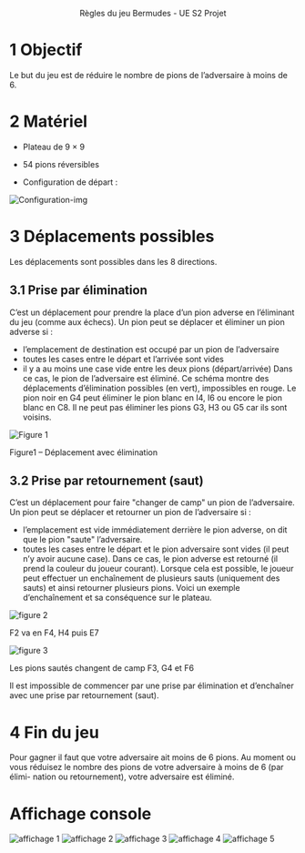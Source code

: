 
<p align="center">
Règles du jeu Bermudes - UE S2 Projet
</p>

# 1 Objectif

Le but du jeu est de réduire le nombre de pions de l’adversaire à moins de 6.

# 2 Matériel


- Plateau de 9 × 9

- 54 pions réversibles

- Configuration de départ :

![Configuration-img](https://github.com/HDwayne/ProjetS2_Bermudes/blob/c534f6943d10633c13009fc7af9352aee1c7e96f/img/A9R1qhs9uv_7bmq0r_a70.png)

# 3 Déplacements possibles

Les déplacements sont possibles dans les 8 directions.

## 3.1 Prise par élimination

C’est un déplacement pour prendre la place d’un pion adverse en l’éliminant du jeu (comme aux
échecs).
Un pion peut se déplacer et éliminer un pion adverse si :
- l’emplacement de destination est occupé par un pion de l’adversaire
- toutes les cases entre le départ et l’arrivée sont vides
- il y a au moins une case vide entre les deux pions (départ/arrivée)
Dans ce cas, le pion de l’adversaire est éliminé.
Ce schéma montre des déplacements d’élimination possibles (en vert), impossibles en rouge. Le
pion noir en G4 peut éliminer le pion blanc en I4, I6 ou encore le pion blanc en C8. Il ne peut pas
éliminer les pions G3, H3 ou G5 car ils sont voisins.

![Figure 1](https://github.com/HDwayne/ProjetS2_Bermudes/blob/c534f6943d10633c13009fc7af9352aee1c7e96f/img/A9Rplh3rt_7bmq0l_a70.png)

Figure1 – Déplacement avec élimination

## 3.2 Prise par retournement (saut)

C’est un déplacement pour faire "changer de camp" un pion de l’adversaire.
Un pion peut se déplacer et retourner un pion de l’adversaire si :
- l’emplacement est vide immédiatement derrière le pion adverse, on dit que le pion "saute"
l’adversaire.
- toutes les cases entre le départ et le pion adversaire sont vides (il peut n’y avoir aucune case).
Dans ce cas, le pion adverse est retourné (il prend la couleur du joueur courant).
Lorsque cela est possible, le joueur peut effectuer un enchaînement de plusieurs sauts (uniquement
des sauts) et ainsi retourner plusieurs pions.
Voici un exemple d’enchaînement et sa conséquence sur le plateau.

![figure 2](https://github.com/HDwayne/ProjetS2_Bermudes/blob/c534f6943d10633c13009fc7af9352aee1c7e96f/img/A9Rjibdug_7bmq0o_a70.png)

F2 va en F4, H4 puis E7 

![figure 3](https://github.com/HDwayne/ProjetS2_Bermudes/blob/c534f6943d10633c13009fc7af9352aee1c7e96f/img/A9R1qhs9uv_7bmq0r_a70.png)

Les pions sautés changent de camp F3, G4 et F6

Il est impossible de commencer par une prise par élimination et d’enchaîner avec une prise par
retournement (saut).

# 4 Fin du jeu

Pour gagner il faut que votre adversaire ait moins de 6 pions.
Au moment ou vous réduisez le nombre des pions de votre adversaire à moins de 6 (par élimi-
nation ou retournement), votre adversaire est éliminé.

# Affichage console

![affichage 1](https://github.com/HDwayne/ProjetS2_Bermudes/blob/2d806e50e0fc4f88a77042b6b45ce03d286c2705/img/img_1.png)
![affichage 2](https://github.com/HDwayne/ProjetS2_Bermudes/blob/2d806e50e0fc4f88a77042b6b45ce03d286c2705/img/img_2.png)
![affichage 3](https://github.com/HDwayne/ProjetS2_Bermudes/blob/2d806e50e0fc4f88a77042b6b45ce03d286c2705/img/img_3.png)
![affichage 4](https://github.com/HDwayne/ProjetS2_Bermudes/blob/2d806e50e0fc4f88a77042b6b45ce03d286c2705/img/img_4.png)
![affichage 5](https://github.com/HDwayne/ProjetS2_Bermudes/blob/2d806e50e0fc4f88a77042b6b45ce03d286c2705/img/img_5.png)

